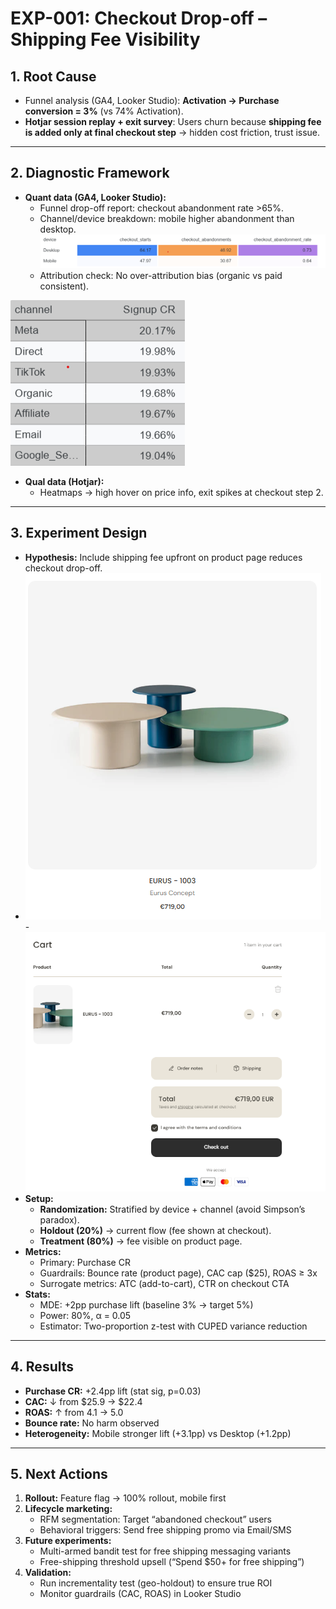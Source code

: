 # EXP-001: Checkout Drop-off – Shipping Fee Visibility

## 1. Root Cause
- Funnel analysis (GA4, Looker Studio): **Activation → Purchase conversion = 3%** (vs 74% Activation).  
- **Hotjar session replay + exit survey**: Users churn because **shipping fee is added only at final checkout step** → hidden cost friction, trust issue.

---

## 2. Diagnostic Framework
- **Quant data (GA4, Looker Studio):**
  - Funnel drop-off report: checkout abandonment rate >65%.  
  - Channel/device breakdown: mobile higher abandonment than desktop.  
![Eurus-Concept---Growth-Funnel-Optimization-Project](checkout_abondonments_rate.png)
  - Attribution check: No over-attribution bias (organic vs paid consistent).

![Eurus-Concept---Growth-Funnel-Optimization-Project](attribition_chart.png)

- **Qual data (Hotjar):**
  - Heatmaps → high hover on price info, exit spikes at checkout step 2.  

---

## 3. Experiment Design
- **Hypothesis:** Include shipping fee upfront on product page reduces checkout drop-off.
- ![Eurus-Concept---Growth-Funnel-Optimization-Project](LP_fee.png)
-![Eurus-Concept---Growth-Funnel-Optimization-Project](checkout_fee.png)
- **Setup:**  
  - **Randomization:** Stratified by device + channel (avoid Simpson’s paradox).  
  - **Holdout (20%)** → current flow (fee shown at checkout).  
  - **Treatment (80%)** → fee visible on product page.  
- **Metrics:**  
  - Primary: Purchase CR  
  - Guardrails: Bounce rate (product page), CAC cap ($25), ROAS ≥ 3x  
  - Surrogate metrics: ATC (add-to-cart), CTR on checkout CTA  
- **Stats:**  
  - MDE: +2pp purchase lift (baseline 3% → target 5%)  
  - Power: 80%, α = 0.05  
  - Estimator: Two-proportion z-test with CUPED variance reduction  

---

## 4. Results
- **Purchase CR:** +2.4pp lift (stat sig, p=0.03)  
- **CAC:** ↓ from $25.9 → $22.4  
- **ROAS:** ↑ from 4.1 → 5.0  
- **Bounce rate:** No harm observed  
- **Heterogeneity:** Mobile stronger lift (+3.1pp) vs Desktop (+1.2pp)  

---

## 5. Next Actions
1. **Rollout:** Feature flag → 100% rollout, mobile first  
2. **Lifecycle marketing:**  
   - RFM segmentation: Target “abandoned checkout” users  
   - Behavioral triggers: Send free shipping promo via Email/SMS  
3. **Future experiments:**  
   - Multi-armed bandit test for free shipping messaging variants  
   - Free-shipping threshold upsell (“Spend $50+ for free shipping”)  
4. **Validation:**  
   - Run incrementality test (geo-holdout) to ensure true ROI  
   - Monitor guardrails (CAC, ROAS) in Looker Studio  
